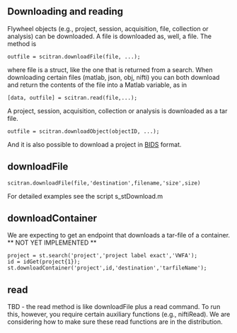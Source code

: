 ## Downloading and reading

Flywheel objects (e.g., project, session, acquisition, file, collection or analysis) can be downloaded. A file is downloaded as, well, a file. The method is

    outfile = scitran.downloadFile(file, ...);

where file is a struct, like the one that is returned from a search.  When downloading certain files (matlab, json, obj, nifti) you can both download and return the contents of the file into a Matlab variable, as in

    [data, outfile] = scitran.read(file,...);

A project, session, acquisition, collection or analysis is downloaded as a tar file. 

    outfile = scitran.downloadObject(objectID, ...);

And it is also possible to download a project in [BIDS](BIDS) format.

## downloadFile

    scitran.downloadFile(file,'destination',filename,'size',size)

For detailed examples see the script s_stDownload.m

## downloadContainer

We are expecting to get an endpoint that downloads a tar-file of a container.  ** NOT YET IMPLEMENTED **

    project = st.search('project','project label exact','VWFA');
    id = idGet(project{1});
    st.downloadContainer('project',id,'destination','tarfileName');

## read

TBD - the read method is like downloadFile plus a read command.  To run this, however, you require certain auxiliary functions (e.g., niftiRead).  We are considering how to make sure these read functions are in the distribution.


